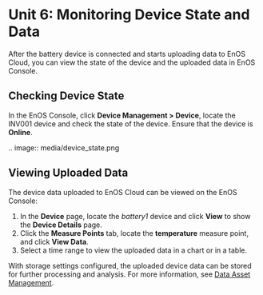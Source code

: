 #  Unit 6: Monitoring Device State and Data

After the battery device is connected and starts uploading data to EnOS Cloud, you can view the state of the device and the uploaded data in EnOS Console.

## Checking Device State

In the EnOS Console, click **Device Management > Device**, locate the INV001 device and check the state of the device. Ensure that the device is **Online**.

.. image:: media/device_state.png

## Viewing Uploaded Data

The device data uploaded to EnOS Cloud can be viewed on the EnOS Console:  

1. In the **Device** page, locate the *battery1* device and click **View** to show the **Device Details** page.
2. Click the **Measure Points** tab, locate the **temperature** measure point, and click **View Data**.
3. Select a time range to view the uploaded data in a chart or in a table.

With storage settings configured, the uploaded device data can be stored for further processing and analysis. For more information, see [Data Asset Management](/docs/data-asset/en/latest/data_asset_overview). 